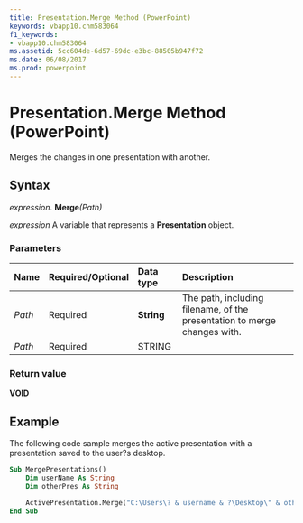 ```yaml
---
title: Presentation.Merge Method (PowerPoint)
keywords: vbapp10.chm583064
f1_keywords:
- vbapp10.chm583064
ms.assetid: 5cc604de-6d57-69dc-e3bc-88505b947f72
ms.date: 06/08/2017
ms.prod: powerpoint
---
```



# Presentation.Merge Method (PowerPoint)

Merges the changes in one presentation with another.


## Syntax

 _expression_. **Merge**_(Path)_

 _expression_ A variable that represents a **Presentation** object.


### Parameters



|**Name**|**Required/Optional**|**Data type**|**Description**|
|:-----|:-----|:-----|:-----|
| _Path_|Required|**String**|The path, including filename, of the presentation to merge changes with.|
| _Path_|Required|STRING||

### Return value

 **VOID**


## Example

The following code sample merges the active presentation with a presentation saved to the user?s desktop.


```vb
Sub MergePresentations()
    Dim userName As String
    Dim otherPres As String

    ActivePresentation.Merge("C:\Users\? & username & ?\Desktop\" & otherPres)
End Sub
```


